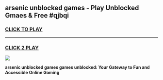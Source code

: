 
## arsenic unblocked games - Play Unblocked Gmaes & Free #qjbqi
<h3>
<a href="https://news.freeplayer.one?title=arsenic_unblocked_games&ref=26F">CLICK TO PLAY</a></h3>
<hr>

<h3>
<a href="https://news.freeplayer.one?title=arsenic_unblocked_games&ref=26F">CLICK 2 PLAY</a>
  
</h3>

<a href="https://news.freeplayer.one?title=arsenic_unblocked_games&ref=26F/"><img src="https://clearcache.store/games.png"></a>


**arsenic unblocked games games unblocked: Your Gateway to Fun and Accessible Online Gaming**
